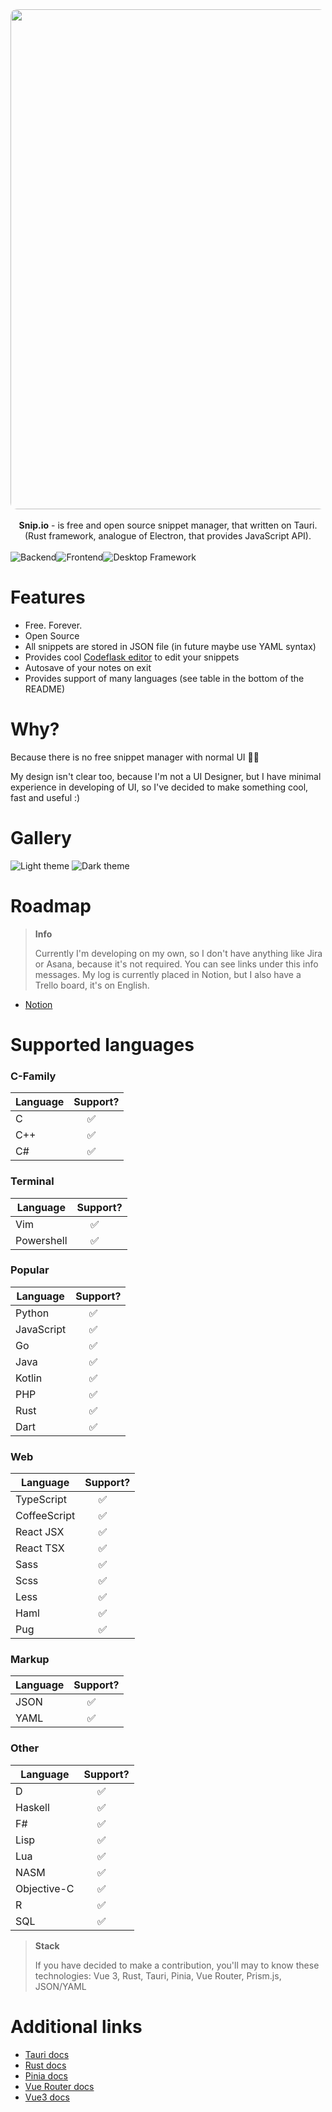 <div align="center" style="display: flex;">
<img width="800" style="border-radius: 10px;" src="https://user-images.githubusercontent.com/101672047/193468366-1ff38eda-54b2-4025-97c4-93a67953bd10.gif">
</div>

<br>
<div align="center">
  <strong>Snip.io</strong> - is free and open source snippet manager, that written on Tauri.
  <br>
  (Rust framework, analogue of Electron, that provides JavaScript API).
</div>
<br/>
<div align="center" style="display: flex;">
  <img src="https://img.shields.io/badge/Backend-Rust-714955?style=flat&logo=Rust&logoColor=red" alt="Backend" />
  <img src="https://img.shields.io/badge/Frontend-Vue-439D8E?style=flat&logo=Vue.js&logoColor=green" alt="Frontend" />
  <img src="https://img.shields.io/badge/Desktop%20Framework-Tauri-C8963E?style=flat&logo=Tauri&logoColor=yellow" alt="Desktop Framework" />
</div>

# Features

- Free. Forever.
- Open Source
- All snippets are stored in JSON file (in future maybe use YAML syntax)
- Provides cool [Codeflask editor](https://kazzkiq.github.io/CodeFlask/) to edit your snippets
- Autosave of your notes on exit
- Provides support of many languages (see table in the bottom of the README)

# Why?

Because there is no free snippet manager with normal UI 💁‍♂️

My design isn't clear too, because I'm not a UI Designer, but I have minimal experience in developing of UI, so I've decided to make something cool, fast and useful :)

# Gallery

<img alt="Light theme" src="https://user-images.githubusercontent.com/101672047/194110309-c36661f0-e6ec-4030-a167-a3f4b0e0acb2.png">
<img alt="Dark theme" src="https://user-images.githubusercontent.com/101672047/194380558-fba1190d-9a90-470b-bd53-798e0edcfaa5.png">

# Roadmap

> **Info**
>
> Currently I'm developing on my own, so I don't have anything like Jira or Asana, because it's not required. You can see links under this info messages.
> My log is currently placed in Notion, but I also have a Trello board, it's on English.

- [Notion](https://crackidocky.notion.site/snip-io-4f2fd2bf6c2745fb8b742e3ee25d9fef)

# Supported languages

### C-Family

<table style="width: 100%;">
  <thead>
    <tr>
      <th>Language</th>
      <th>Support?</th>
    </tr>
  </thead>
  <tbody>
    <tr>
      <td>C</td>
      <td>&nbsp;&nbsp;&nbsp;&nbsp;&nbsp;✅</td>
    </tr>
    <tr>
      <td>C++</td>
      <td>&nbsp;&nbsp;&nbsp;&nbsp;&nbsp;✅</td>
    </tr>
    <tr>
      <td>C#</td>
      <td>&nbsp;&nbsp;&nbsp;&nbsp;&nbsp;✅</td>
    </tr>
  </tbody>
</table>

### Terminal

<table style="width: 100%;">
  <thead>
    <tr>
      <th>Language</th>
      <th>Support?</th>
    </tr>
  </thead>
  <tbody>
    <tr>
      <td>Vim</td>
      <td>&nbsp;&nbsp;&nbsp;&nbsp;&nbsp;✅</td>
    </tr>
    <tr>
      <td>Powershell</td>
      <td>&nbsp;&nbsp;&nbsp;&nbsp;&nbsp;✅</td>
    </tr>
  </tbody>
</table>

### Popular

<table style="width: 100%;">
  <thead>
    <tr>
      <th>Language</th>
      <th>Support?</th>
    </tr>
  </thead>
  <tbody>
    <tr>
      <td>Python</td>
      <td>&nbsp;&nbsp;&nbsp;&nbsp;&nbsp;✅</td>
    </tr>
    <tr>
      <td>JavaScript</td>
      <td>&nbsp;&nbsp;&nbsp;&nbsp;&nbsp;✅</td>
    </tr>
    <tr>
      <td>Go</td>
      <td>&nbsp;&nbsp;&nbsp;&nbsp;&nbsp;✅</td>
    </tr>
    <tr>
      <td>Java</td>
      <td>&nbsp;&nbsp;&nbsp;&nbsp;&nbsp;✅</td>
    </tr>
    <tr>
      <td>Kotlin</td>
      <td>&nbsp;&nbsp;&nbsp;&nbsp;&nbsp;✅</td>
    </tr>
    <tr>
      <td>PHP</td>
      <td>&nbsp;&nbsp;&nbsp;&nbsp;&nbsp;✅</td>
    </tr>
    <tr>
      <td>Rust</td>
      <td>&nbsp;&nbsp;&nbsp;&nbsp;&nbsp;✅</td>
    </tr>
    <tr>
      <td>Dart</td>
      <td>&nbsp;&nbsp;&nbsp;&nbsp;&nbsp;✅</td>
    </tr>
  </tbody>
</table>

### Web

<table style="width: 100%;">
  <thead>
    <tr>
      <th>Language</th>
      <th>Support?</th>
    </tr>
  </thead>
  <tbody>
    <tr>
      <td>TypeScript</td>
      <td>&nbsp;&nbsp;&nbsp;&nbsp;&nbsp;✅</td>
    </tr>
    <tr>
      <td>CoffeeScript</td>
      <td>&nbsp;&nbsp;&nbsp;&nbsp;&nbsp;✅</td>
    </tr>
    <tr>
      <td>React JSX</td>
      <td>&nbsp;&nbsp;&nbsp;&nbsp;&nbsp;✅</td>
    </tr>
    <tr>
      <td>React TSX</td>
      <td>&nbsp;&nbsp;&nbsp;&nbsp;&nbsp;✅</td>
    </tr>
    <tr>
      <td>Sass</td>
      <td>&nbsp;&nbsp;&nbsp;&nbsp;&nbsp;✅</td>
    </tr>
    <tr>
      <td>Scss</td>
      <td>&nbsp;&nbsp;&nbsp;&nbsp;&nbsp;✅</td>
    </tr>
    <tr>
      <td>Less</td>
      <td>&nbsp;&nbsp;&nbsp;&nbsp;&nbsp;✅</td>
    </tr>
    <tr>
      <td>Haml</td>
      <td>&nbsp;&nbsp;&nbsp;&nbsp;&nbsp;✅</td>
    </tr>
    <tr>
      <td>Pug</td>
      <td>&nbsp;&nbsp;&nbsp;&nbsp;&nbsp;✅</td>
    </tr>
  </tbody>
</table>

### Markup

<table style="width: 100%;">
  <thead>
    <tr>
      <th>Language</th>
      <th>Support?</th>
    </tr>
  </thead>
  <tbody>
    <tr>
      <td>JSON</td>
      <td>&nbsp;&nbsp;&nbsp;&nbsp;&nbsp;✅</td>
    </tr>
    <tr>
      <td>YAML</td>
      <td>&nbsp;&nbsp;&nbsp;&nbsp;&nbsp;✅</td>
    </tr>
  </tbody>
</table>

### Other

<table style="width: 100%;">
  <thead>
    <tr>
      <th>Language</th>
      <th>Support?</th>
    </tr>
  </thead>
  <tbody>
    <tr>
      <td>D</td>
      <td>&nbsp;&nbsp;&nbsp;&nbsp;&nbsp;✅</td>
    </tr>
    <tr>
      <td>Haskell</td>
      <td>&nbsp;&nbsp;&nbsp;&nbsp;&nbsp;✅</td>
    </tr>
    <tr>
      <td>F#</td>
      <td>&nbsp;&nbsp;&nbsp;&nbsp;&nbsp;✅</td>
    </tr>
    <tr>
      <td>Lisp</td>
      <td>&nbsp;&nbsp;&nbsp;&nbsp;&nbsp;✅</td>
    </tr>
    <tr>
      <td>Lua</td>
      <td>&nbsp;&nbsp;&nbsp;&nbsp;&nbsp;✅</td>
    </tr>
    <tr>
      <td>NASM</td>
      <td>&nbsp;&nbsp;&nbsp;&nbsp;&nbsp;✅</td>
    </tr>
    <tr>
      <td>Objective-C</td>
      <td>&nbsp;&nbsp;&nbsp;&nbsp;&nbsp;✅</td>
    </tr>
    <tr>
      <td>R</td>
      <td>&nbsp;&nbsp;&nbsp;&nbsp;&nbsp;✅</td>
    </tr>
    <tr>
      <td>SQL</td>
      <td>&nbsp;&nbsp;&nbsp;&nbsp;&nbsp;✅</td>
    </tr>
  </tbody>
</table>

> **Stack**
>
> If you have decided to make a contribution, you'll may to know these technologies: Vue 3, Rust, Tauri, Pinia, Vue Router, Prism.js, JSON/YAML

# Additional links

- [Tauri docs](https://tauri.app/v1/api/js/)
- [Rust docs](https://doc.rust-lang.org/std/)
- [Pinia docs](https://pinia.vuejs.org/introduction.html)
- [Vue Router docs](https://router.vuejs.org/guide/)
- [Vue3 docs](https://vuejs.org/guide/introduction.html)
